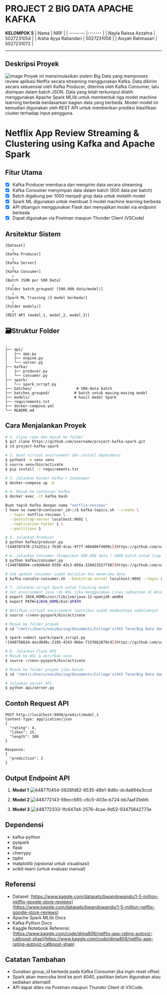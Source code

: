 # PROJECT 2 BIG DATA APACHE KAFKA 

**KELOMPOK 5**
| Nama     |                 NRP     |
| -------- |------- | 
| Nayla Raissa Azzahra     | 5027231054 |
| Aisha Ayya Ratiandari    | 5027231056 |
| Aisyah Rahmasari         | 5027231072 |

---
## Deskripsi Proyek
![image](https://github.com/user-attachments/assets/f25c3288-064e-4743-9ac3-41e9e8a43a4f)
Proyek ini mensimulasikan sistem Big Data yang memproses review aplikasi Netflix secara streaming menggunakan Kafka. Data dikirim secara sekuensial oleh Kafka Producer, diterima oleh Kafka Consumer, lalu disimpan dalam batch JSON. Data yang telah terkumpul dilatih menggunakan Apache Spark MLlib untuk membentuk tiga model machine learning berbeda berdasarkan bagian data yang berbeda. Model-model ini kemudian digunakan oleh REST API untuk memberikan prediksi klasifikasi cluster terhadap input pengguna.

# Netflix App Review Streaming & Clustering using Kafka and Apache Spark
## Fitur Utama
* [x] Kafka Producer membaca dan mengirim data secara streaming
* [x] Kafka Consumer menyimpan data dalam batch (500 data per batch)
* [x] Batch digabung per 1000 menjadi grup data untuk melatih model
* [x] Spark ML digunakan untuk membuat 3 model machine learning berbeda
* [x] API dibangun menggunakan Flask dan menyajikan model via endpoint berbeda
* [x] Dapat digunakan via Postman maupun Thunder Client (VSCode)

## Arsitektur Sistem

```
[Dataset]
   ↓
[Kafka Producer]
   ↓
[Kafka Server]
   ↓
[Kafka Consumer]
   ↓
[Batch JSON per 500 Data]
   ↓
[Folder batch_grouped/ (500.000 data/model)]
   ↓
[Spark ML Training (3 model berbeda)]
   ↓
[Folder models/]
   ↓
[REST API (model_1, model_2, model_3)]
```

## 🗃Struktur Folder

```
.
├── api/
│   ├── app.py
│   ├── engine.py
│   └── server.py
├── kafka/
│   ├── producer.py
│   └── consumer.py
├── spark/
│   └── spark_script.py
├── batches/                    # 500-data batch
├── batches_grouped/           # batch untuk masing-masing model
├── models/                    # hasil model Spark
├── requirements.txt
├── docker-compose.yml
└── README.md
```

## Cara Menjalankan Proyek

```bash
# 1. Clone repo dan masuk ke folder
$ git clone https://github.com/username/project-kafka-spark.git
$ cd project-kafka-spark

# 2. Buat virtual environment dan install dependensi
$ python3 -m venv venv
$ source venv/bin/activate
$ pip install -r requirements.txt

# 3. Jalankan Docker Kafka + Zookeeper
$ docker-compose up -d

# 4. Masuk ke container Kafka
$ docker exec -it kafka bash

Buat topik Kafka dengan nama "netflix-reviews"
I have no name!@<container_id>:/$ kafka-topics.sh --create \
  --topic netflix-reviews \
  --bootstrap-server localhost:9092 \
  --replication-factor 1 \
  --partitions 1

# 5. Jalankan Producer
$ python kafka/producer.py
![448707470-27e251c1-fb38-4cac-9777-40b806f4899c](https://github.com/user-attachments/assets/96ea83e3-1a40-4e53-bba1-ebe48c0286e6)

# 6. Jalankan Consumer (kumpulkan 500.000 data / 1000 batch untuk tiap model)
$ python kafka/consumer.py
![448708894-ce9d4b4d-9358-43c3-850a-226623527738](https://github.com/user-attachments/assets/a24305db-e64f-4935-8af8-e15001d5b85c)

# Cek apakah consumer sudah berjalan dan menerima data
$ kafka-console-consumer.sh --bootstrap-server localhost:9092 --topic netflix-reviews --from-beginning

# 7. Jalankan script Spark untuk training model
# Set environment Java (di WSL jika menggunakan Linux subsystem di Windows)
$ export JAVA_HOME=/usr/lib/jvm/java-11-openjdk-amd64
$ export PATH=$JAVA_HOME/bin:$PATH

# Aktifkan virtual environment (pastikan sudah membuatnya sebelumnya)
$ source ~/venv-pyspark/bin/activate

# Masuk ke folder proyek
$ cd "/mnt/c/Users/nasiKucing/Documents/College's/4th Term/Big Data dan Data Lakehouse/Project-2-Kafka-Kelompok-5"

$ spark-submit spark/spark_script.py
![448756624-4acd8d9c-2105-4243-9bbe-715f6b2879cd](https://github.com/user-attachments/assets/7b7a62b2-ced2-4d4a-9643-1b9937cedefc)

# 8. Jalankan Flask API
# Masuk ke WSL & aktifkan venv
$ source ~/venv-pyspark/bin/activate

# Masuk ke folder proyek jika belum
$ cd "/mnt/c/Users/nasiKucing/Documents/College's/4th Term/Big Data dan Data Lakehouse/Project-2-Kafka-Kelompok-5"

# Jalankan server API
$ python api/server.py
```

## Contoh Request API

```http
POST http://localhost:9999/predict/model_1
Content-Type: application/json
{
  "rating": 4,
  "likes": 15,
  "length": 300
}

Response:
{
  "prediction": 2
}
```

## Output Endpoint API
1. **Model 1**
![448770454-0828fd82-8535-48b1-8d6c-dc4a664e3ccd](https://github.com/user-attachments/assets/0e936bed-0fa2-4704-8621-3440272a4dca)

2. **Model 2**
![448772143-59ecc665-c6c5-403e-b724-bb7aaf31ebfc](https://github.com/user-attachments/assets/61db6620-5d8f-4cfa-a0df-7d3f2c0d5b06)

3. **Model 3**
![448772333-1fc647d4-2576-4cae-9d52-93475642773e](https://github.com/user-attachments/assets/c0229fb2-0993-4746-bbf5-0c541cc2840c)

## Dependensi

* kafka-python
* pyspark
* flask
* cherrypy
* tqdm
* matplotlib (opsional untuk visualisasi)
* scikit-learn (untuk evaluasi manual)

## Referensi

* Dataset: [https://www.kaggle.com/datasets/bwandowando/1-5-million-netflix-google-store-reviews](https://www.kaggle.com/datasets/bwandowando/1-5-million-netflix-google-store-reviews)
* Apache Spark MLlib Docs
* Kafka Python Docs
* Kaggle Notebook Referensi: [https://www.kaggle.com/code/dima806/netflix-app-rating-autoviz-catboost-shap](https://www.kaggle.com/code/dima806/netflix-app-rating-autoviz-catboost-shap)

## Catatan Tambahan

* Gunakan group\_id berbeda pada Kafka Consumer jika ingin reset offset.
* Spark akan mencoba bind ke port 4040, pastikan belum digunakan atau sediakan alternatif.
* API dapat dites via Postman maupun Thunder Client di VSCode.

